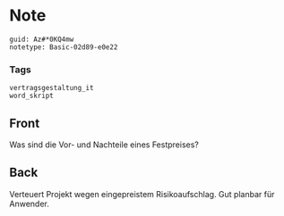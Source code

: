 # Note
```
guid: Az#*0KQ4mw
notetype: Basic-02d89-e0e22
```

### Tags
```
vertragsgestaltung_it
word_skript
```

## Front
Was sind die Vor- und Nachteile eines Festpreises?

## Back
Verteuert Projekt wegen eingepreistem Risikoaufschlag.
Gut planbar für Anwender.
